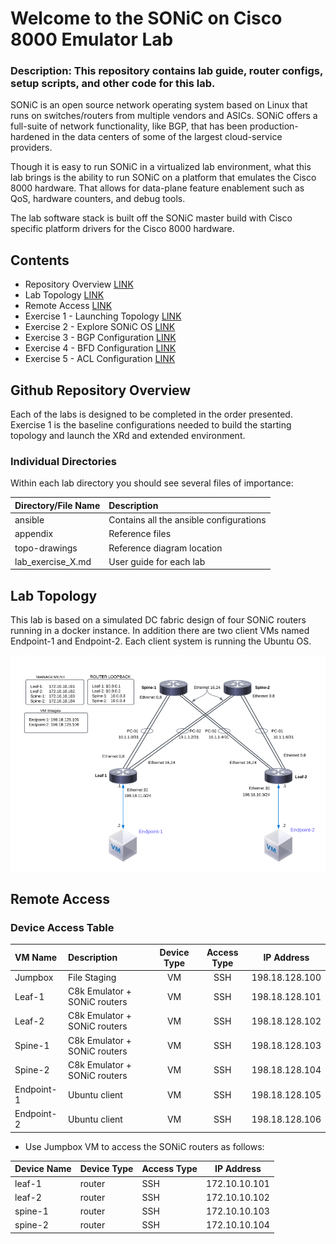 # Welcome to the SONiC on Cisco 8000 Emulator Lab

### Description: This repository contains lab guide, router configs, setup scripts, and other code for this lab.

SONiC is an open source network operating system based on Linux that runs on switches/routers from multiple vendors and ASICs. SONiC offers a full-suite of network functionality, like BGP, that has been production-hardened in the data centers of some of the largest cloud-service providers.

Though it is easy to run SONiC in a virtualized lab environment, what this lab brings is the ability to run SONiC on a platform that emulates the Cisco 8000 hardware. That allows for data-plane feature enablement such as QoS, hardware counters, and debug tools. 

The lab software stack is built off the SONiC master build with Cisco specific platform drivers for the Cisco 8000 hardware.

## Contents
* Repository Overview [LINK](#git-repository-overview)
* Lab Topology [LINK](#lab-topology)
* Remote Access [LINK](#remote-access)
* Exercise 1 - Launching Topology [LINK](lab_exercise_1.md)
* Exercise 2 - Explore SONiC OS [LINK](lab_exercise_2.md)
* Exercise 3 - BGP Configuration [LINK](lab_exercise_3.md)
* Exercise 4 - BFD Configuration [LINK](lab_exercise_4.md)
* Exercise 5 - ACL Configuration [LINK](lab_exercise_5.md)

## Github Repository Overview
Each of the labs is designed to be completed in the order presented. Exercise 1 is the baseline configurations 
needed to build the starting topology and launch the XRd and extended environment.

### Individual  Directories
Within each lab directory you should see several files of importance:


| Directory/File Name      | Description                                                   |
|:-------------------------|:--------------------------------------------------------------|
| ansible                  | Contains all the ansible configurations                       |
| appendix                 | Reference files                                               |
| topo-drawings            | Reference diagram location                                    |
| lab_exercise_X.md        | User guide for each lab                                       |


## Lab Topology

This lab is based on a simulated DC fabric design of four SONiC routers running in a docker instance. In addition there are two client VMs named Endpoint-1 and Endpoint-2. Each client system is running the Ubuntu OS.

![Lab Topology](topo-drawings/sonic-101-topology.png)

## Remote Access


### Device Access Table
| VM Name        | Description                  | Device Type | Access Type |   IP Address    |
|:---------------|:-----------------------------|:-----------:|:-----------:|:---------------:|
| Jumpbox        | File Staging                 | VM          | SSH         | 198.18.128.100  |
| Leaf-1         | C8k Emulator + SONiC routers | VM          | SSH         | 198.18.128.101  |
| Leaf-2         | C8k Emulator + SONiC routers | VM          | SSH         | 198.18.128.102  |
| Spine-1        | C8k Emulator + SONiC routers | VM          | SSH         | 198.18.128.103  |
| Spine-2        | C8k Emulator + SONiC routers | VM          | SSH         | 198.18.128.104  |
| Endpoint-1     | Ubuntu client                | VM          | SSH         | 198.18.128.105  |
| Endpoint-2     | Ubuntu client                | VM          | SSH         | 198.18.128.106  |


* Use Jumpbox VM to access the SONiC routers as follows:

| Device Name    | Device Type | Access Type |   IP Address    |                                           
|:---------------|:------------|:------------|:---------------:|                          
| leaf-1         | router      | SSH         | 172.10.10.101   |
| leaf-2         | router      | SSH         | 172.10.10.102   |
| spine-1        | router      | SSH         | 172.10.10.103   |
| spine-2        | router      | SSH         | 172.10.10.104   |

